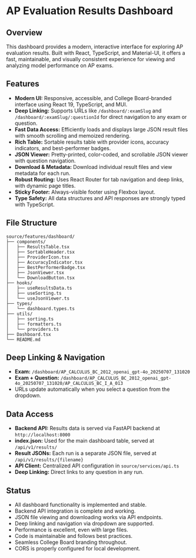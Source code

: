 # AP Evaluation Results Dashboard

## Overview

This dashboard provides a modern, interactive interface for exploring AP evaluation results. Built with React, TypeScript, and Material-UI, it offers a fast, maintainable, and visually consistent experience for viewing and analyzing model performance on AP exams.

## Features

- **Modern UI:** Responsive, accessible, and College Board-branded interface using React 19, TypeScript, and MUI.
- **Deep Linking:** Supports URLs like `/dashboard/:examSlug` and `/dashboard/:examSlug/:questionId` for direct navigation to any exam or question.
- **Fast Data Access:** Efficiently loads and displays large JSON result files with smooth scrolling and memoized rendering.
- **Rich Table:** Sortable results table with provider icons, accuracy indicators, and best-performer badges.
- **JSON Viewer:** Pretty-printed, color-coded, and scrollable JSON viewer with question navigation.
- **Download & Metadata:** Download individual result files and view metadata for each run.
- **Robust Routing:** Uses React Router for tab navigation and deep links, with dynamic page titles.
- **Sticky Footer:** Always-visible footer using Flexbox layout.
- **Type Safety:** All data structures and API responses are strongly typed with TypeScript.

## File Structure

```
source/features/dashboard/
├── components/
│   ├── ResultsTable.tsx
│   ├── SortableHeader.tsx
│   ├── ProviderIcon.tsx
│   ├── AccuracyIndicator.tsx
│   ├── BestPerformerBadge.tsx
│   ├── JsonViewer.tsx
│   └── DownloadButton.tsx
├── hooks/
│   ├── useResultsData.ts
│   ├── useSorting.ts
│   └── useJsonViewer.ts
├── types/
│   └── dashboard.types.ts
├── utils/
│   ├── sorting.ts
│   ├── formatters.ts
│   └── providers.ts
├── Dashboard.tsx
└── README.md
```

## Deep Linking & Navigation

- **Exam:** `/dashboard/AP_CALCULUS_BC_2012_openai_gpt-4o_20250707_131020`
- **Exam + Question:** `/dashboard/AP_CALCULUS_BC_2012_openai_gpt-4o_20250707_131020/AP_CALCULUS_BC_I_A_013`
- URLs update automatically when you select a question from the dropdown.

## Data Access

- **Backend API:** Results data is served via FastAPI backend at `http://localhost:8000`
- **index.json:** Used for the main dashboard table, served at `/api/v1/results/`
- **Result JSONs:** Each run is a separate JSON file, served at `/api/v1/results/{filename}`
- **API Client:** Centralized API configuration in `source/services/api.ts`
- **Deep Linking:** Direct links to any question in any run.

## Status

- All dashboard functionality is implemented and stable.
- Backend API integration is complete and working.
- JSON file viewing and downloading works via API endpoints.
- Deep linking and navigation via dropdown are supported.
- Performance is excellent, even with large files.
- Code is maintainable and follows best practices.
- Seamless College Board branding throughout.
- CORS is properly configured for local development.
